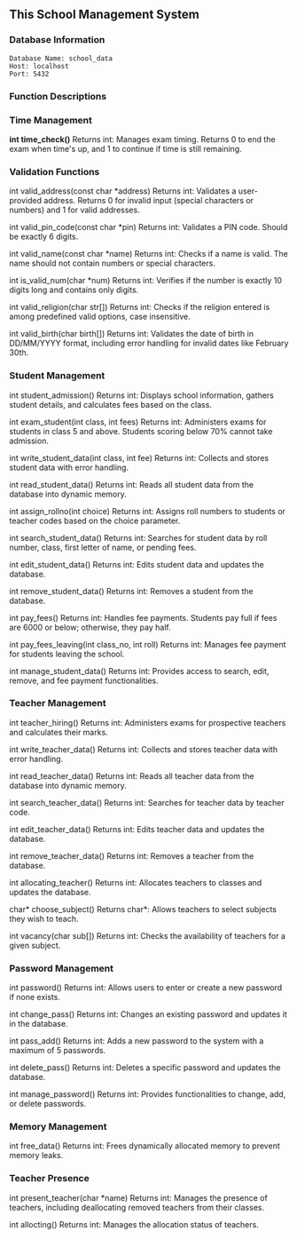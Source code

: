 ## This School Management System

### Database Information
```
Database Name: school_data
Host: localhost
Port: 5432
```

### Function Descriptions

### Time Management

**int time_check()** 
Returns int: Manages exam timing. Returns 0 to end the exam when time's up, and 1 to continue if time is still remaining.

### Validation Functions

int valid_address(const char *address)
Returns int: Validates a user-provided address. Returns 0 for invalid input (special characters or numbers) and 1 for valid addresses.

int valid_pin_code(const char *pin)
Returns int: Validates a PIN code. Should be exactly 6 digits.

int valid_name(const char *name)
Returns int: Checks if a name is valid. The name should not contain numbers or special characters.

int is_valid_num(char *num)
Returns int: Verifies if the number is exactly 10 digits long and contains only digits.

int valid_religion(char str[])
Returns int: Checks if the religion entered is among predefined valid options, case insensitive.

int valid_birth(char birth[])
Returns int: Validates the date of birth in DD/MM/YYYY format, including error handling for invalid dates like February 30th.


### Student Management

int student_admission()
Returns int: Displays school information, gathers student details, and calculates fees based on the class.

int exam_student(int class, int fees)
Returns int: Administers exams for students in class 5 and above. Students scoring below 70% cannot take admission.

int write_student_data(int class, int fee)
Returns int: Collects and stores student data with error handling.

int read_student_data()
Returns int: Reads all student data from the database into dynamic memory.

int assign_rollno(int choice)
Returns int: Assigns roll numbers to students or teacher codes based on the choice parameter.

int search_student_data()
Returns int: Searches for student data by roll number, class, first letter of name, or pending fees.

int edit_student_data()
Returns int: Edits student data and updates the database.

int remove_student_data()
Returns int: Removes a student from the database.

int pay_fees()
Returns int: Handles fee payments. Students pay full if fees are 6000 or below; otherwise, they pay half.

int pay_fees_leaving(int class_no, int roll)
Returns int: Manages fee payment for students leaving the school.

int manage_student_data()
Returns int: Provides access to search, edit, remove, and fee payment functionalities.


### Teacher Management

int teacher_hiring()
Returns int: Administers exams for prospective teachers and calculates their marks.

int write_teacher_data()
Returns int: Collects and stores teacher data with error handling.

int read_teacher_data()
Returns int: Reads all teacher data from the database into dynamic memory.

int search_teacher_data()
Returns int: Searches for teacher data by teacher code.

int edit_teacher_data()
Returns int: Edits teacher data and updates the database.

int remove_teacher_data()
Returns int: Removes a teacher from the database.

int allocating_teacher()
Returns int: Allocates teachers to classes and updates the database.

char* choose_subject()
Returns char*: Allows teachers to select subjects they wish to teach.

int vacancy(char sub[])
Returns int: Checks the availability of teachers for a given subject.

### Password Management

int password()
Returns int: Allows users to enter or create a new password if none exists.

int change_pass()
Returns int: Changes an existing password and updates it in the database.

int pass_add()
Returns int: Adds a new password to the system with a maximum of 5 passwords.

int delete_pass()
Returns int: Deletes a specific password and updates the database.

int manage_password()
Returns int: Provides functionalities to change, add, or delete passwords.

### Memory Management

int free_data()
Returns int: Frees dynamically allocated memory to prevent memory leaks.

### Teacher Presence

int present_teacher(char *name)
Returns int: Manages the presence of teachers, including deallocating removed teachers from their classes.

int allocting()
Returns int: Manages the allocation status of teachers.

